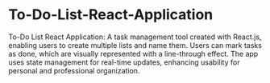 # To-Do-List-React-Application
To-Do List React Application: A task management tool created with React.js, enabling users to create multiple lists and name them. Users can mark tasks as done, which are visually represented with a line-through effect. The app uses state management for real-time updates, enhancing usability for personal and professional organization.
